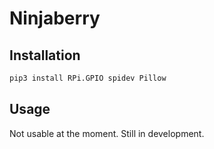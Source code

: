 Ninjaberry
==========

## Installation

```bash
pip3 install RPi.GPIO spidev Pillow
```

## Usage

Not usable at the moment. Still in development.

